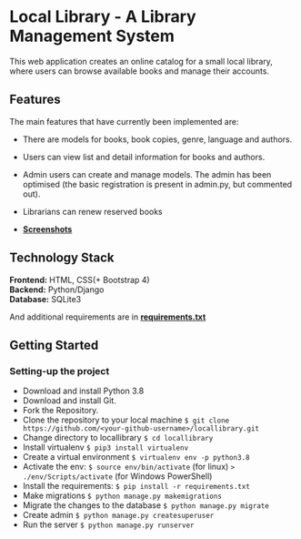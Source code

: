 # Local Library - A Library Management System

This web application creates an online catalog for a small local library, where users can browse available books and manage their accounts.

## Features

The main features that have currently been implemented are:

- There are models for books, book copies, genre, language and authors.
- Users can view list and detail information for books and authors.
- Admin users can create and manage models. The admin has been optimised (the basic registration is present in admin.py, but commented out).
- Librarians can renew reserved books

- [**Screenshots**](https://github.com/jkrlr/locallibrary/blob/master/screenshots/README-screenshots.md)  

## Technology Stack

**Frontend:** HTML, CSS(+ Bootstrap 4)  
**Backend:** Python/Django  
**Database:** SQLite3  

And additional requirements are in [**requirements.txt**](https://github.com/jkrlr/locallibrary/blob/master/requirements.txt)

## Getting Started

### Setting-up the project

- Download and install Python 3.8
- Download and install Git.
- Fork the Repository.
- Clone the repository to your local machine `$ git clone https://github.com/<your-github-username>/locallibrary.git`
- Change directory to locallibrary `$ cd locallibrary`
- Install virtualenv `$ pip3 install virtualenv`
- Create a virtual environment `$ virtualenv env -p python3.8`  
- Activate the env: `$ source env/bin/activate` (for linux) `> ./env/Scripts/activate` (for Windows PowerShell)
- Install the requirements: `$ pip install -r requirements.txt`
- Make migrations `$ python manage.py makemigrations`
- Migrate the changes to the database `$ python manage.py migrate`
- Create admin `$ python manage.py createsuperuser`
- Run the server `$ python manage.py runserver`
